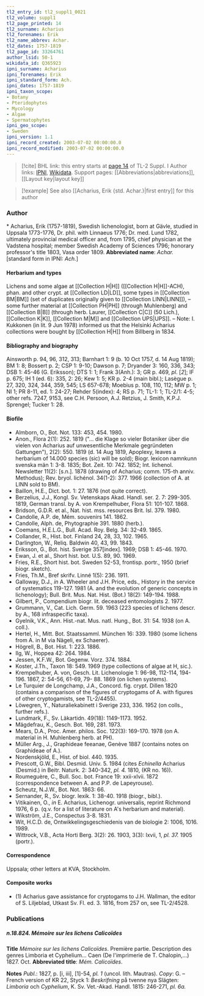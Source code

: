 ```yaml
---
tl2_entry_id: tl2_suppl1_0021
tl2_volume: suppl1
tl2_page_printed: 14
tl2_surname: Acharius
tl2_forenames: Erik
tl2_name_abbrev: Achar.
tl2_dates: 1757-1819
tl2_page_id: 33264761
author_lsid: 50-1
wikidata_id: Q365923
ipni_surname: Acharius
ipni_forenames: Erik
ipni_standard_form: Ach.
ipni_dates: 1757-1819
ipni_taxon_scope: 
- Botany
- Pteridophytes
- Mycology
- Algae
- Spermatophytes
ipni_geo_scope: 
- Sweden
ipni_version: 1.1
ipni_record_created: 2003-07-02 00:00:00.0
ipni_record_modified: 2003-07-02 00:00:00.0
---
```


> [!cite] BHL link: this entry starts at [page 14](https://www.biodiversitylibrary.org/page/33264761) of TL-2 Suppl. I
> Author links: [IPNI](https://www.ipni.org/a/50-1), [Wikidata](https://www.wikidata.org/wiki/Q365923). Support pages: [[Abbreviations|abbreviations]], [[Layout key|layout key]]

> [!example] See also [[Acharius, Erik {std. Achar.}|first entry]] for this author

### Author

\* Acharius, Erik (1757-1819), Swedish lichenologist, born at Gävle, studied in Uppsala 1773-1776, Dr. phil. with Linnaeus 1776; Dr. med. Lund 1782, ultimately provincial medical officer and, from 1795, chief physician at the Vadstena hospital; member Swedish Academy of Sciences 1796; honorary professor's title 1803, Vasa order 1809. 
**Abbreviated name**: *Achar.* \[standard form in IPNI: *Ach.*\]

#### Herbarium and types

Lichens and some algae at [[Collection H|H]] ([[Collection H|H]]-ACH), phan. and other crypt. at [[Collection LD|LD]], some types in [[Collection BM|BM]] (set of duplicates originally given to [[Collection LINN|LINN]]), – some further material at [[Collection PH|PH]] (through Muhlenberg) and [[Collection B|B]] (through herb. Laurer, [[Collection C|C]] (50 Lich.), [[Collection K|K]], [[Collection M|M]] and [[Collection UPS|UPS]]. – Note: I. Kukkonen (in lit. 9 Jun 1978) informed us that the Helsinki Acharius collections were bought by [[Collection H|H]] from Billberg in 1834.

#### Bibliography and biography

Ainsworth p. 94, 96, 312, 313; Barnhart 1: 9 (b. 10 Oct 1757, d. 14 Aug 1819); BM 1: 8; Bossert p. 2; CSP 1: 9-10; Dawson p. 7; Dryander 3: 160, 336, 343; DSB 1: 45-46 (G. Eriksson); DTS 1: 1; Frank 3(Anh.): 3; GR p. 469, *pl*. \[*2*\]; IF p. 675; IH 1 (ed. 6): 335, 2: 26; Kew 1: 5; KR p. 2-4 (main bibl.); Lasègue p. 27, 320, 324, 344, 359, 545; LS 657-678; Moebius p. 108, 110, 112; MW p. 1; NI 1; PR 8-11, ed. 1: 24-27; Rehder 5(index): 4; RS p. 71; TL-1: 1; TL-2/1: 4-5; other refs. 7247, 9153, see C.H. Persoon, A.J. Retzius, J. Smith, K.P.J. Sprengel; Tucker 1: 28.

#### Biofile

- Almborn, O., Bot. Not. 133: 453, 454. 1980.
- Anon., Flora 2(1): 252. 1819 ("... die Klage so vieler Botaniker über die vielen von Acharius auf unwesentliche Merkmale gegründeten Gattungen"), 2(2): 550. 1819 (d. 14 Aug 1819, Apoplexy, leaves a herbarium of 14.000 species (sic) will be sold); Biogr. lexicon namnkunn svenska män 1: 3-8. 1835; Bot. Zeit. 10: 742. 1852; Int. lichenol. Newsletter 11(2): \[s.n.\]. 1878 (drawing of Acharius; comm. 175-th anniv. Methodus); Rev. bryol. lichénol. 34(1-2): 377. 1966 (collection of A. at LINN sold to BM).
- Baillon, H.E., Dict. bot. 1: 27. 1876 (not quite correct).
- Berzelius, J.J., Kongl. Sv. Vetenskaps Akad. Handl. ser. 2. 7: 299-305. 1819, German transl. by A. von Krempelhuber, Flora 51: 101-107. 1868.
- Bridson, G.D.R. et al., Nat. hist. mss. resources Brit. Isl. 379. 1980.
- Candolle, A.P. de, Mém. souvenirs 141. 1862.
- Candolle, Alph. de, Phytographie 391. 1880 (herb.).
- Coemans, H.E.L.G., Bull. Acad. Roy. Belg. 34: 32-49. 1865.
- Collander, R., Hist. bot. Finland 24, 28, 33, 102. 1965.
- Darlington, W., Reliq. Baldwin 40, 43, 99. 1843.
- Eriksson, G., Bot. hist. Sverige 357\[index\]. 1969; DSB 1: 45-46. 1970.
- Ewan, J. et al., Short hist. bot. U.S. 89, 90. 1969.
- Fries, R.E., Short hist. bot. Sweden 52-53, frontisp. portr., 1950 (brief biogr. sketch).
- Fries, Th.M., Bref skrifv. Linné 1(5): 236. 1911.
- Galloway, D.J., *in* A. Wheeler and J.H. Price, eds., History in the service of systematics 119-127. 1981 (A. and the evolution of generic concepts in lichenology); Bull. Brit. Mus. Nat. Hist. (Bot.) 18(2): 149-194. 1988.
- Gilbert, P., Compendium biogr. lit. deceased entomologists 2. 1977.
- Grummann, V., Cat. Lich. Germ. 59. 1963 (223 species of lichens descr. by A., 168 infraspecific taxa).
- Gyelnik, V.K., Ann. Hist.-nat. Mus. natl. Hung., Bot. 31: 54. 1938 (on A. coll.).
- Hertel, H., Mitt. Bot. Staatssamml. München 16: 339. 1980 (some lichens from A. in M via Nägeli, ex Schaerer).
- Högrell, B., Bot. Hist. 1: 223. 1886.
- Ilg, W., Hoppea 42: 264. 1984.
- Jessen, K.F.W., Bot. Gegenw. Vorz. 374. 1884.
- Koster, J.Th., Taxon 18: 549. 1969 (type collections of algae at H, sic.).
- Krempelhuber, A. von, Gesch. Lit. Lichenologie 1: 96-98, 112-114, 194-196. 1867, 2: 54-56, 61-69, 79- 88. 1869 (on lichen systems).
- Le Turquier de Longchamp, J.A., Concord. fig. crypt. Dillen 1820 (contains a comparison of the figures of cryptogams of A. with figures of other cryptogamists, see TL-2/4455).
- Löwegren, Y., Naturaliekabinett i Sverige 233, 336. 1952 (on colls., further refs.).
- Lundmark, F., Sv. Läkartidn. 49(18): 1149-1173. 1952.
- Mägdefrau, K., Gesch. Bot. 169, 281. 1973.
- Mears, D.A., Proc. Amer. philos. Soc. 122(3): 169-170. 1978 (on A. material in H. Muhlenberg herb. at PH).
- Müller Arg., J., Graphideae feeanae, Genève 1887 (contains notes on Graphideae of A.).
- Nordenskjöld, E., Hist. of biol. 440. 1935.
- Prescott, G.W., Bibl. Desmid. Univ. 5. 1984 (cites *Echinella* Acharius (Desmid.) in Beitr. Naturk. 2: 340-342, *pl. 4.* 1810, (KR no. 16)).
- Roumeguère, C., Bull. Soc. bot. France 19: xxii-xlvii. 1872 (correspondence between A. and P.P. de Lapeyrouse).
- Scheutz, N.J.W., Bot. Not. 1863: 66.
- Sernander, R., Sv. biogr. lexik. 1: 38-40. 1918 (biogr., bibl.).
- Vitikainen, O., *in* E. Acharius, Lichenogr. universalis, reprint Richmond 1976, 6 p. (q.v. for a list of literature on A's herbarium and material).
- Wikström, J.E., Conspectus 3-8. 1831.
- Wit, H.C.D. de, Ontwikkelingsgeschiedenis van de biologie 2: 1006, 1016. 1989.
- Wittrock, V.B., Acta Horti Berg. 3(2): 26. 1903, 3(3): lxvii, 1, *pl. 37.* 1905 (portr.).

#### Correspondence

Uppsala; other letters at KVA, Stockholm.

#### Composite works

- (1) Acharius gave assistance for cryptogams to J.H. Wallman, the editor of S. Liljeblad, Utkast Sv. Fl. ed. 3. 1816, from 257 on, see TL-2/4528.

### Publications

##### n.18.824. Mémoire sur les lichens Calicoïdes

**Title**
*Mémoire sur les lichens Calicoïdes*. Première partie. Description des genres Limboria et Cyphelium... Caen (De l'imprimerie de T. Chalopin,...) 1827. Oct.
**Abbreviated title**: *Mém. Calicoïdes*.

**Notes**
*Publ*.: 1827, p. \[i, iii\], \[1\]-54, *pl. 1* (uncol. lith. Mautras). *Copy*: G. – French version of KR 22, Styck 1: *Beskrifning* på tvenne nya Slägten: *Limboria* och *Cyphelium*, K. Sv. Vet.-Akad. Handl. 1815: 246-271, *pl. 6a.*

